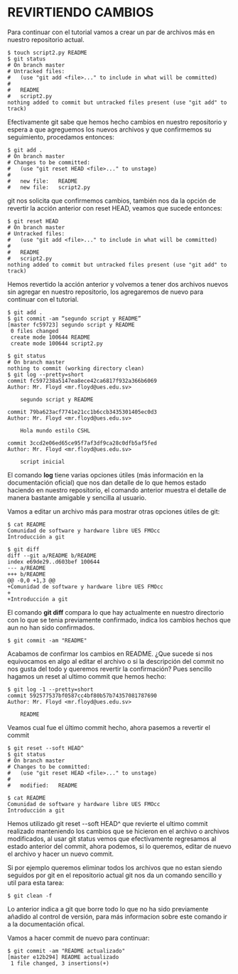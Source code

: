 # REVIRTIENDO CAMBIOS

Para continuar con el tutorial vamos a crear un par de archivos más en nuestro repositorio actual. 

```
$ touch script2.py README
$ git status
# On branch master 
# Untracked files: 
#   (use "git add <file>..." to include in what will be committed) 
# 
#	README 
#	script2.py 
nothing added to commit but untracked files present (use "git add" to track)
```

Efectivamente git sabe que hemos hecho cambios en nuestro repositorio y espera a que agreguemos los nuevos archivos y que confirmemos su seguimiento, procedamos entonces:

```
$ git add .
# On branch master 
# Changes to be committed: 
#   (use "git reset HEAD <file>..." to unstage) 
# 
#	new file:   README 
#	new file:   script2.py 
```

git nos solicita que confirmemos cambios, también nos da la opción de revertir la acción anterior con reset HEAD, veamos que sucede entonces:

```
$ git reset HEAD
# On branch master 
# Untracked files: 
#   (use "git add <file>..." to include in what will be committed) 
# 
#	README 
#	script2.py 
nothing added to commit but untracked files present (use "git add" to track)
```

Hemos revertido la acción anterior y volvemos a tener dos archivos nuevos sin agregar en nuestro repositorio, los agregaremos de nuevo para continuar con el tutorial.

```
$ git add .
$ git commit -am “segundo script y README”
[master fc59723] segundo script y README 
 0 files changed 
 create mode 100644 README 
 create mode 100644 script2.py 
```
```
$ git status 
# On branch master 
nothing to commit (working directory clean) 
$ git log --pretty=short 
commit fc597238a5147ea8ece42ca6817f932a366b6069 
Author: Mr. Floyd <mr.floyd@ues.edu.sv>

    segundo script y README 

commit 79ba623acf7741e21cc1b6ccb3435301405ec0d3 
Author: Mr. Floyd <mr.floyd@ues.edu.sv> 

    Hola mundo estilo CSHL 

commit 3ccd2e06ed65ce95f7af3df9ca28c0dfb5af5fed 
Author: Mr. Floyd <mr.floyd@ues.edu.sv> 

    script inicial 
```

El comando __log__ tiene varias opciones útiles (más información en la documentación oficial) que nos dan detalle de lo que hemos estado haciendo en nuestro repositorio, el comando anterior muestra el detalle de manera bastante amigable y sencilla al usuario.

Vamos a editar un archivo más para mostrar otras opciones útiles de git:

```
$ cat README
Comunidad de software y hardware libre UES FMOcc 
Introducción a git

$ git diff
diff --git a/README b/README 
index e69de29..d603bef 100644 
--- a/README 
+++ b/README 
@@ -0,0 +1,3 @@ 
+Comunidad de software y hardware libre UES FMOcc 
+ 
+Introducción a git
```

El comando __git diff__ compara lo que hay actualmente en nuestro directorio con lo que se tenia previamente confirmado, indica los cambios hechos que aun no han sido confirmados.

```
$ git commit -am "README"
```

Acabamos de confirmar los cambios en README.
¿Que sucede si nos equivocamos en algo al editar el archivo o si la descripción del commit no nos gusta del todo y queremos revertir la confirmación? Pues sencillo hagamos un reset al ultimo commit que hemos hecho:

```
$ git log -1 --pretty=short 
commit 592577537bf0587cc4bf80b57b74357081787690 
Author: Mr. Floyd <mr.floyd@ues.edu.sv>

    README 
```

Veamos cual fue el último commit hecho, ahora pasemos a revertir el commit

```
$ git reset --soft HEAD^
$ git status
# On branch master 
# Changes to be committed: 
#   (use "git reset HEAD <file>..." to unstage) 
# 
#	modified:   README 
```
```
$ cat README
Comunidad de software y hardware libre UES FMOcc 
Introducción a git
```

Hemos utilizado git reset --soft HEAD^ que revierte el ultimo commit realizado manteniendo los cambios que se hicieron en el archivo o archivos modificados, al usar git status vemos que efectivamente regresamos al estado anterior del commit, ahora podemos, si lo queremos, editar de nuevo el archivo y hacer un nuevo commit. 

Si por ejemplo queremos eliminar todos los archivos que no estan siendo seguidos por git en el repositorio actual git nos da un comando sencillo y util para esta tarea:

```
$ git clean -f
```

Lo anterior indica a git que borre todo lo que no ha sido previamente añadido al control de versión, para más informacion sobre este comando ir a la documentación ofical.

Vamos a hacer commit de nuevo para continuar:

```
$ git commit -am "README actualizado"
[master e12b294] README actualizado 
 1 file changed, 3 insertions(+)
 ```
 